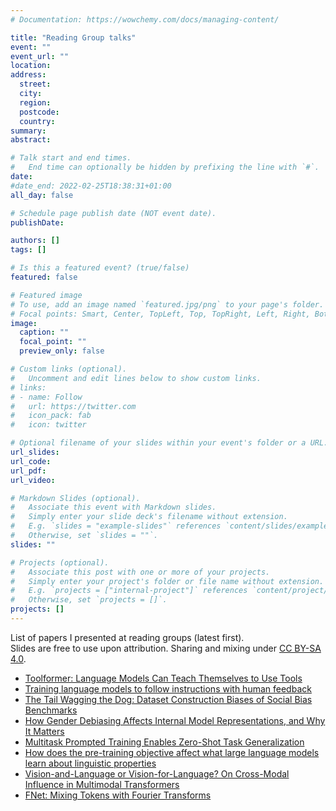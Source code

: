 ```yaml
---
# Documentation: https://wowchemy.com/docs/managing-content/

title: "Reading Group talks"
event: ""
event_url: ""
location:
address:
  street:
  city:
  region:
  postcode:
  country:
summary:
abstract:

# Talk start and end times.
#   End time can optionally be hidden by prefixing the line with `#`.
date:
#date_end: 2022-02-25T18:38:31+01:00
all_day: false

# Schedule page publish date (NOT event date).
publishDate: 

authors: []
tags: []

# Is this a featured event? (true/false)
featured: false

# Featured image
# To use, add an image named `featured.jpg/png` to your page's folder. 
# Focal points: Smart, Center, TopLeft, Top, TopRight, Left, Right, BottomLeft, Bottom, BottomRight.
image:
  caption: ""
  focal_point: ""
  preview_only: false

# Custom links (optional).
#   Uncomment and edit lines below to show custom links.
# links:
# - name: Follow
#   url: https://twitter.com
#   icon_pack: fab
#   icon: twitter

# Optional filename of your slides within your event's folder or a URL.
url_slides: 
url_code:
url_pdf:
url_video:

# Markdown Slides (optional).
#   Associate this event with Markdown slides.
#   Simply enter your slide deck's filename without extension.
#   E.g. `slides = "example-slides"` references `content/slides/example-slides.md`.
#   Otherwise, set `slides = ""`.
slides: ""

# Projects (optional).
#   Associate this post with one or more of your projects.
#   Simply enter your project's folder or file name without extension.
#   E.g. `projects = ["internal-project"]` references `content/project/deep-learning/index.md`.
#   Otherwise, set `projects = []`.
projects: []
---
```


List of papers I presented at reading groups (latest first). \
Slides are free to use upon attribution. Sharing and mixing under [CC BY-SA 4.0](https://creativecommons.org/licenses/by-sa/4.0/).

- [Toolformer: Language Models Can Teach Themselves to Use Tools](./milanlp_rg_170323.pdf)
- [Training language models to follow instructions with human feedback](./milanlp_rg_260123.pdf)
- [The Tail Wagging the Dog: Dataset Construction Biases of Social Bias Benchmarks](./milanlp_rg_171122.pdf)
- [How Gender Debiasing Affects Internal Model Representations, and Why It Matters](./milanlp_rg_131022.pdf)
- [Multitask Prompted Training Enables Zero-Shot Task Generalization](./reading_group_100622.pdf)
- [How does the pre-training objective affect what large language models learn about linguistic properties](./reading_group_050522.pdf)
- [Vision-and-Language or Vision-for-Language? On Cross-Modal Influence in Multimodal Transformers](./reading-VLBERT.pdf)
- [FNet: Mixing Tokens with Fourier Transforms](./reading-FNet.pdf)
